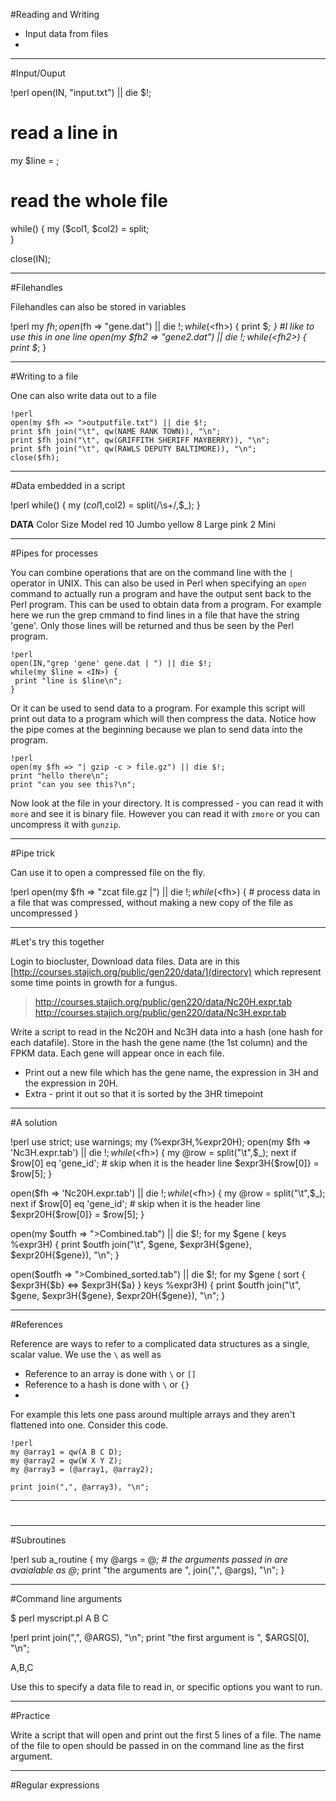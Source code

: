 #Reading and Writing

* Input data from files
* 

---
#Input/Ouput

   !perl
   open(IN, "input.txt") || die $!;
   # read a line in
   my $line = <IN>;
   # read the whole file
   while(<IN>) {
    my ($col1, $col2) = split;    
   }
      
   close(IN);


---
#Filehandles

Filehandles can also be stored in variables

   !perl
   my $fh;
   open($fh => "gene.dat") || die $!;
   while(<$fh>) {
    print $_;
   }
   #I like to use this in one line
   open(my $fh2 => "gene2.dat") || die $!;
   while(<$fh2>) {
    print $_;
   }

---
#Writing to a file

One can also write data out to a file

    !perl
    open(my $fh => ">outputfile.txt") || die $!;
    print $fh join("\t", qw(NAME RANK TOWN)), "\n";
    print $fh join("\t", qw(GRIFFITH SHERIFF MAYBERRY)), "\n";
    print $fh join("\t", qw(RAWLS DEPUTY BALTIMORE)), "\n";
    close($fh);

---
#Data embedded in a script

   !perl
   while(<DATA>) {
    my ($col1,$col2) = split(/\s+/,$_);
   }
   
   __DATA__
   Color  Size Model
   red    10   Jumbo
   yellow 8    Large
   pink   2    Mini

---
#Pipes for processes

You can combine operations that are on the command line with the `|`
operator in UNIX. This can also be used in Perl when specifying an
`open` command to actually run a program and have the output sent back
to the Perl program.  This can be used to obtain data from a
program. For example here we run the grep cmmand to find lines in a
file that have the string 'gene'. Only those lines will be returned
and thus be seen by the Perl program. 

    !perl
    open(IN,"grep 'gene' gene.dat | ") || die $!;
    while(my $line = <IN>) {
     print "line is $line\n";
    }


Or it can be used to send data to a program. For example this script
will print out data to a program which will then compress the
data. Notice how the pipe comes at the beginning because we plan to
send data into the program.

    !perl
    open(my $fh => "| gzip -c > file.gz") || die $!;
    print "hello there\n";
    print "can you see this?\n";

Now look at the file in your directory. It is compressed - you can
read it with `more` and see it is binary file. However you can read it
with `zmore` or you can uncompress it with `gunzip`.

---
#Pipe trick

Can use it to open a compressed file on the fly.

   !perl
   open(my $fh => "zcat file.gz |") || die $!;
   while(<$fh>) {
    # process data in a file that was compressed, without making a new copy of the file as uncompressed
   }

---
#Let's try this together

Login to biocluster, Download data files. Data are in this [http://courses.stajich.org/public/gen220/data/](directory) which represent some time points in growth for a fungus.

> http://courses.stajich.org/public/gen220/data/Nc20H.expr.tab
> http://courses.stajich.org/public/gen220/data/Nc3H.expr.tab

Write a script to read in the Nc20H and Nc3H data into a hash (one
hash for each datafile). Store in the hash the gene name (the 1st
column) and the FPKM data. Each gene will appear once in each file.

* Print out a new file which has the gene name, the expression in 3H and the expression in 20H.
* Extra - print it out so that it is sorted by the 3HR timepoint

---
#A solution

   !perl
   use strict;
   use warnings;
   my (%expr3H,%expr20H);
   open(my $fh => 'Nc3H.expr.tab') || die $!;
   while(<$fh>) {
    my @row = split("\t",$_);
    next if $row[0] eq 'gene_id'; # skip when it is the header line
    $expr3H{$row[0]} = $row[5];
   }

   open($fh => 'Nc20H.expr.tab') || die $!;
   while(<$fh>) {
    my @row = split("\t",$_);
    next if $row[0] eq 'gene_id'; # skip when it is the header line
    $expr20H{$row[0]} = $row[5];
   }

   open(my $outfh => ">Combined.tab") || die $!;
   for my $gene ( keys %expr3H) {
    print $outfh join("\t", $gene, $expr3H{$gene}, $expr20H{$gene}), "\n";
   }

   open($outfh => ">Combined_sorted.tab") || die $!;
   for my $gene ( sort { $expr3H{$b} <=> $expr3H{$a} } keys %expr3H) {
    print $outfh join("\t", $gene, $expr3H{$gene}, $expr20H{$gene}), "\n";
   }


---
#References

Reference are ways to refer to a complicated data structures as a
single, scalar value. We use the `\` as well as 

* Reference to an array is done with `\` or `[]`
* Reference to a hash is done with `\` or `{}`
* 
For example this lets one pass around multiple
arrays and they aren't flattened into one. Consider this code.

    !perl
    my @array1 = qw(A B C D);
    my @array2 = qw(W X Y Z);
    my @array3 = (@array1, @array2);

    print join(",", @array3), "\n";





---
#

---
#Subroutines


   !perl
   sub a_routine {
    my @args = @_; # the arguments passed in are avaialable as @_;
    print "the arguments are ", join(",", @args), "\n";
   }

---
#Command line arguments
   
   $ perl myscript.pl A B C

   !perl
   print join(",", @ARGS), "\n";
   print "the first argument is ", $ARGS[0], "\n";

   A,B,C

Use this to specify a data file to read in, or specific options you want to run.


---
#Practice

Write a script that will open and print out the first 5 lines of a
file. The name of the file to open should be passed in on the command line as
the first argument.


---
#Regular expressions







